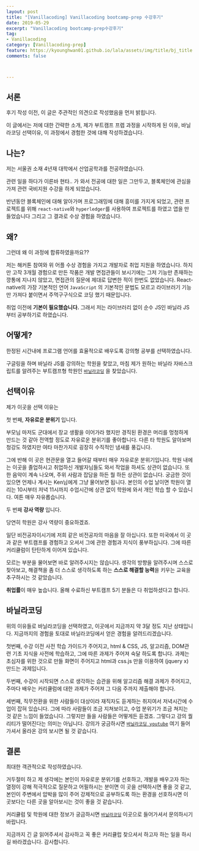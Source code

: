 ```yaml
---
layout: post
title: "[Vanillacoding] Vanillacoding bootcamp-prep 수강후기"
date: 2019-05-29
excerpt: "Vanillacoding bootcamp-prep수강후기"
tag:
- Vanillacoding
category: [Vanillacoding-prep]
feature: https://kyounghwan01.github.io/lala/assets/img/title/bj_title.jpg
comments: false



---
```




## 서론

후기 작성 이전, 이 글은 주관적인 의견으로 작성했음을 먼저 밝힙니다.

이 글에서는 저에 대한 간략한 소개, 제가 부트캠프 프렙 과정을 시작하게 된 이유, 바닐라코딩 선택이유, 이 과정에서 경험한 것에 대해 작성하겠습니다.




## 나는?

저는 서울권 소재 4년재 대학에서 산업공학과를 전공하였습니다.

관련 일을 하다가 이른바 현타.. 가 와서 전공에 대한 일은 그만두고, 블록체인에 관심을 가져 관련 국비지원 수강을 하게 되었습니다. 

반년동안 블록체인에 대해 알아가며 프로그래밍에 대해 흥미를 가지게 되었고, 관련 프로젝트를 위해 `react-native`와 `hyperledger`를 사용하여 프로젝트를 하였고 앱을 만들었습니다 그리고 그 결과로 수상 경험을 하였습니다.



## 왜?

그런데 왜 이 과정에 합류하였을까요??

저는 해커톤 참여와 위 어플 수상 경험을 가지고 개발자로 취업 지원을 하였습니다. 하지만 고작 3개월 경험으로 만든 작품은 개발 면접관들이 보시기에는 그저 기능만 존재하는 깡통에 지나지 않았고, 면접관의 질문에 제대로 답변한 적이 한번도 없었습니다. React-native의 가장 기본적인 언어 `JavaScript` 의 기본적인 문법도 모르고 라이브러기 기능만 가져다 붙이면서 주먹구구식으로 코딩 했기 때문입니다. 

취업 이전에 **기본이 필요했습니다.** 그래서 저는 라이브러리 없이 순수 JS인 바닐라 JS부터 공부하기로 하였습니다. 



## 어떻게?

한정된 시간내에 프로그램 언어를 효율적으로 배우도록 강의형 공부를 선택하였습니다.

구글링을 하며 바닐라 JS를 강의하는 학원을 찾았고, 마침 제가 원하는 바닐라 자바스크립트를 알려주는 부트캠프형 학원인 [`바닐라코딩`](https://www.vanillacoding.co/ ) 을 찾았습니다. 



## 선택이유

제가 이곳을 선택 이유는

첫 번째, **자유로운 분위기** 입니다. 

부모님 마저도 군대에서 장교 생활을 이어가라 했지만 경직된 환경은 머리를 멍청하게 만드는 것 같아 전역할 정도로 자유로운 분위기를 좋아합니다. 다른 타 학원도 알아보며 청강도 하였지만 여타 마찬가지로 굉장히 수직적인 냄새를 풍깁니다. 

그에 반해 이 곳은 현관문을 열고 들어갈 때부터 매우 자유로운 분위기입니다. 학원 내에는 이곳을 졸업하시고 취업하신 개발자님들도 와서 작업을 하셔도 상관이 없습니다. 또한 음악이 계속 나오며, 주위 사람과 잡담을 하든 뭘 하든 상관이 없습니다. 궁금한 것이 있으면 언제나 계시는 Ken님에게 그냥 물어보면 됩니다. 본인의 수업 날이면 학원이 열리는 10시부터 저녁 11시까지 수업시간에 상관 없이 학원에 와서 개인 학습 할 수 있습니다. 여튼 매우 자유롭습니다.



두 번째 **강사 역량** 입니다.

당연히 학원은 강사 역량이 중요하겠죠. 

일단 비전공자이시기에 저희 같은 비전공자의 마음을 잘 아십니다. 또한 미국에서 이 곳과 같은 부트캠프를 경험하고 오셔서 그에 관한 경험과 지식이 풍부하십니다. 그에 따른 커리큘럼이 탄탄하게 이어져 있습니다.

모르는 부분을 물어보면 바로 알려주시지는 않습니다. 생각의 방향을 알려주시며 스스로 찾아보고, 해결책을 좀 더 스스로 생각하도록 하는 **스스로 해결할 능력**을 키우는 교육을 추구하시는 것 같았습니다. 



**취업률**이 매우 높습니다. 올해 수료하신 부트캠프 5기 분들은 다 취업하셨다고 합니다.



## 바닐라코딩

위의 이유들로 바닐라코딩을 선택하였고, 이곳에서 지금까지 약 3달 정도 지난 상태입니다. 지금까지의 경험을 토대로 바닐라코딩에서 얻은 경험을 알려드리겠습니다.

첫번째, 수강 이전 사전 학습 가이드가 주어지고, html & CSS, JS, 알고리즘, DOM관련 기초 지식을 사전에 학습하고, 그에 따른 과제가 주어져 숙달 하도록 합니다. 과제는 초심자를 위한 것으로 만들 화면이 주어지고 html과 css.js 만을 이용하여 (jquery x) 만드는 과제입니다. 

두번째, 수강이 시작되면 스스로 생각하는 습관을 위해 알고리즘 해결 과제가 주어지고, 주마다 배우는 커리큘럼에 대한 과제가 주어져 그 다음 주까지 제출해야 합니다.

세번째, 직무전환을 위한 사람들이 대상이라 재직자도 듣게하는 취지여서 저녁시간에  수업이 잡혀 있습니다. 그에 따라 사람들이 조금 지쳐보이고, 수업 분위기가 조금 쳐지는 것 같은 느낌이 들었습니다. 그렇지만 들을 사람들은 어떻게든 듣겠죠. 그렇다고 강의 퀄리티가 떨어진다는 의미는 아닙니다. 강의가 궁금하시면 [`바닐라코딩 youtube`](https://www.youtube.com/channel/UCqw3KRd7EBORZPqpxU4XLEA ) 여기 들어가셔서 올라온 강의 보시면 될 것 같습니다.



## 결론

최대한 객관적으로 작성하였습니다. 

거두절미 하고 제 생각에는 본인이 자유로운 분위기를 선호하고, 개발을 배우고자 하는 열정이 강해 적극적으로 질문하고 어필하시는 분이면 이 곳을 선택하시면 좋을 것 같고, 본인이 주변에서 압박을 많이 주어 강제적으로 공부하도록 하는 환경을 선호하시면 이 곳보다는 다른 곳을 알아보시는 것이 좋을 것 같습니다. 

커리큘럼 및 학원에 대한 정보가 궁금하시면 [`바닐라코딩`](https://www.vanillacoding.co/ ) 이곳으로 들어가셔서 문의하시기 바랍니다.

지금까지 긴 글 읽어주셔서 감사하고 꼭 좋은 커리큘럽 찾으셔서 하고자 하는 일을 하시길 바라겠습니다. 감사합니다.


